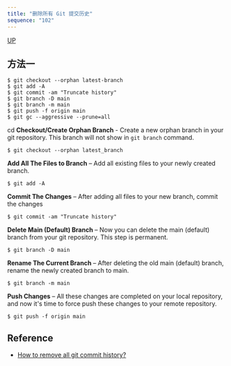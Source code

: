 ```yaml
---
title: "删除所有 Git 提交历史"
sequence: "102"
---
```


[UP](/git.html)


## 方法一

```text
$ git checkout --orphan latest-branch
$ git add -A
$ git commit -am "Truncate history"
$ git branch -D main
$ git branch -m main
$ git push -f origin main
$ git gc --aggressive --prune=all
```

cd
**Checkout/Create Orphan Branch** - Create a new orphan branch in your git repository.
This branch will not show in `git branch` command.

```text
$ git checkout --orphan latest_branch
```

**Add All The Files to Branch** – Add all existing files to your newly created branch.

```text
$ git add -A
```

**Commit The Changes** – After adding all files to your new branch, commit the changes

```text
$ git commit -am "Truncate history"
```

**Delete Main (Default) Branch** – Now you can delete the main (default) branch from your git repository.
This step is permanent.

```text
$ git branch -D main
```

**Rename The Current Branch** – After deleting the old main (default) branch, rename the newly created branch to main.

```text
$ git branch -m main
```

**Push Changes** – All these changes are completed on your local repository,
and now it's time to force push these changes to your remote repository.

```text
$ git push -f origin main
```

## Reference

- [How to remove all git commit history?](https://clearinsights.io/blog/how-to-remove-all-git-commit-history/)
